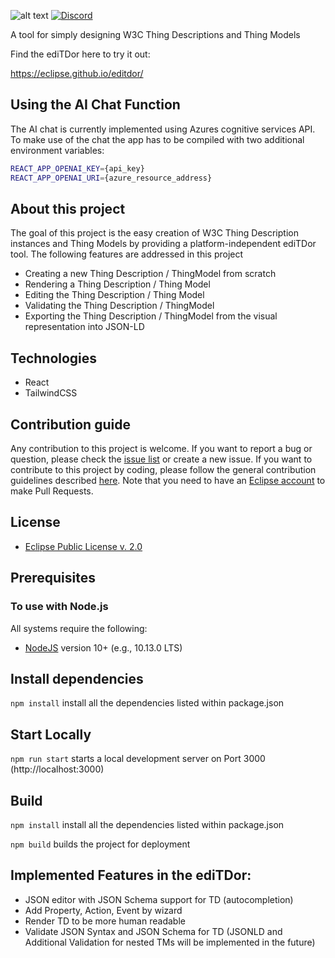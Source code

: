 ![alt text](https://github.com/eclipse/editdor/blob/master/logo/1585_ediTDor_logo.png "ediTDor logo")
[![Discord](https://img.shields.io/badge/Discord-7289DA?logo=discord&logoColor=white&label=ediTDor)](https://discord.gg/57NsMQxAcu)

A tool for simply designing W3C Thing Descriptions and Thing Models

Find the ediTDor here to try it out: 

https://eclipse.github.io/editdor/

## Using the AI Chat Function
The AI chat is currently implemented using Azures cognitive services API. To make use of the chat
the app has to be compiled with two additional environment variables:
```bash
REACT_APP_OPENAI_KEY={api_key}
REACT_APP_OPENAI_URI={azure_resource_address}
```

## About this project

The goal of this project is the easy creation of W3C Thing Description instances and Thing Models by providing a platform-independent ediTDor tool. The following features are addressed in this project

- Creating a new Thing Description / ThingModel from scratch
- Rendering a Thing Description / Thing Model
- Editing the Thing Description / Thing Model
- Validating the Thing Description / ThingModel
- Exporting the Thing Description / ThingModel from the visual representation into JSON-LD

## Technologies
- React
- TailwindCSS

## Contribution guide
Any contribution to this project is welcome. If you want to report a bug or question, please check the [issue list](https://github.com/eclipse/editdor/issues) or create a new issue. If you want to contribute to this project by coding, please follow the general contribution guidelines described [here](https://github.com/firstcontributions/first-contributions/blob/master/README.md). Note that you need to have an [Eclipse account](https://accounts.eclipse.org/user/register) to make Pull Requests.

## License
* [Eclipse Public License v. 2.0](http://www.eclipse.org/legal/epl-2.0)
  
## Prerequisites
### To use with Node.js
All systems require the following:

* [NodeJS](https://nodejs.org/) version 10+ (e.g., 10.13.0 LTS)


## Install dependencies
`npm install` install all the dependencies listed within package.json

## Start Locally
`npm run start` starts a local development server on Port 3000 (http://localhost:3000)

## Build
`npm install` install all the dependencies listed within package.json

`npm build` builds the project for deployment

## Implemented Features in the ediTDor: 
* JSON editor with JSON Schema support for TD (autocompletion)
* Add Property, Action, Event by wizard
* Render TD to be more human readable
* Validate JSON Syntax and JSON Schema for TD (JSONLD and Additional Validation for nested TMs will be implemented in the future)
